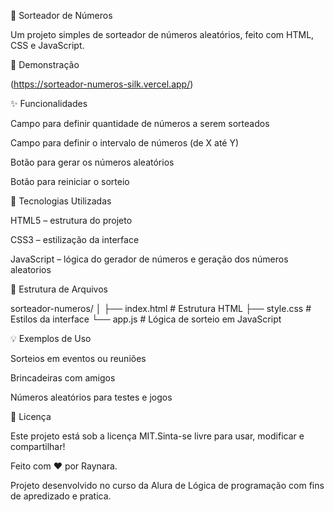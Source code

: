 🎲 Sorteador de Números

Um projeto simples de sorteador de números aleatórios, feito com HTML, CSS e JavaScript. 

📸 Demonstração

(https://sorteador-numeros-silk.vercel.app/)

✨ Funcionalidades

Campo para definir quantidade de números a serem sorteados

Campo para definir o intervalo de números (de X até Y)

Botão para gerar os números aleatórios

Botão para reiniciar o sorteio


🧪 Tecnologias Utilizadas

HTML5 – estrutura do projeto

CSS3 – estilização da interface

JavaScript – lógica do gerador de números e geração dos números aleatorios

📂 Estrutura de Arquivos

sorteador-numeros/
│
├── index.html         # Estrutura HTML
├── style.css          # Estilos da interface
└── app.js          # Lógica de sorteio em JavaScript

💡 Exemplos de Uso

Sorteios em eventos ou reuniões

Brincadeiras com amigos

Números aleatórios para testes e jogos

📄 Licença

Este projeto está sob a licença MIT.Sinta-se livre para usar, modificar e compartilhar!

Feito com ❤️ por Raynara.

Projeto desenvolvido no curso da Alura de Lógica de programação com fins de apredizado e pratica.


 
